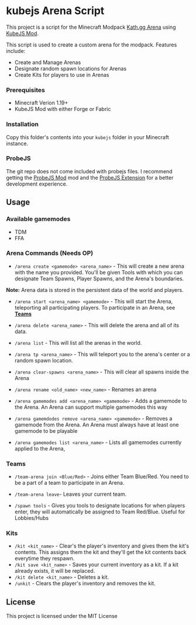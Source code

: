 # kubejs Arena Script

This project is a script for the Minecraft Modpack [Kath.gg Arena](www.curseforge.com) using [KubeJS Mod](https://kubejs.com/).

This script is used to create a custom arena for the modpack. Features include:
- Create and Manage Arenas
- Designate random spawn locations for Arenas
- Create Kits for players to use in Arenas

### Prerequisites

- Minecraft Verion 1.19+
- KubeJS Mod with either Forge or Fabric

### Installation

Copy this folder's contents into your `kubejs` folder in your Minecraft instance.

### ProbeJS

The git repo does not come included with probejs files. I recommend getting the [ProbeJS Mod](https://www.curseforge.com/minecraft/mc-mods/probejs) mod and the [ProbeJS Extension](https://marketplace.visualstudio.com/items?itemName=Prunoideae.probejs) for a better development experience.

## Usage
### Available gamemodes
 - TDM
 - FFA
### Arena Commands (Needs OP)
- `/arena create <gamemode> <arena_name>` - This will create a new arena with the name you provided. You'll be given Tools with which you can designate Team Spawns, Player Spawns, and the Arena's boundaries.

**Note:** Arena data is stored in the persistent data of the world and players.
- `/arena start <arena_name> <gamemode>` - This will start the Arena, teleporting all participating players. To participate in an Arena, see [**Teams**](#teams)
- `/arena delete <arena_name>` - This will delete the arena and all of its data.
- `/arena list` - This will list all the arenas in the world.
- `/arena tp <arena_name>` - This will teleport you to the arena's center or a random spawn location.
- `/arena clear-spawns <arena_name>` - This will clear all spawns inside the Arena
- `/arena rename <old_name> <new_name>` - Renames an arena

- `/arena gamemodes add <arena_name> <gamemode>` - Adds a gamemode to the Arena. An Arena can support multiple gamemodes this way
- `/arena gamemdodes remove <arena_name> <gamemode>` - Removes a gamemode from the Arena. An Arena must always have at least one gamemode to be playable
- `/arena gamemodes list <arena_name>` - Lists all gamemodes currently applied to the Arena,

### Teams
- `/team-arena join <Blue/Red>` - Joins either Team Blue/Red. You need to be a part of a team to participate in an Arena.
- `/team-arena leave`- Leaves your current team.

- `/spawn tools` - Gives you tools to designate locations for when players enter, they will automatically be assigned to Team Red/Blue. Useful for Lobbies/Hubs
### Kits
- `/kit <kit_name>` - Clear's the player's inventory and gives them the kit's contents. This assigns them the kit and they'll get the kit contents back everytime they respawn.
- `/kit save <kit_name>` - Saves your current inventory as a kit. If a kit already exists, it will be replaced.
- `/kit delete <kit_name>` - Deletes a kit.
- `/unkit` - Clears the player's inventory and removes the kit.

## License

This project is licensed under the MIT License